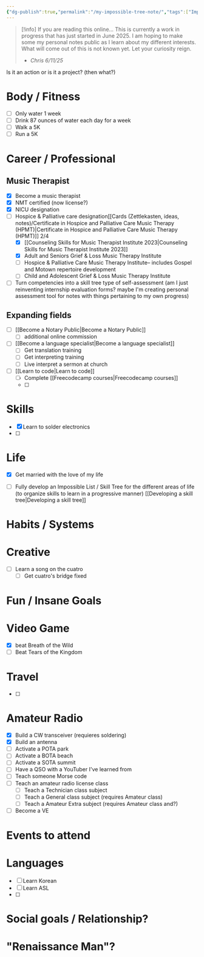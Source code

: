 ```yaml
---
{"dg-publish":true,"permalink":"/my-impossible-tree-note/","tags":["ImpossibleTree","gardenEntry"]}
---
```



> [!info] If you are reading this online...
> This is currently a work in progress that has just started in June 2025. I am hoping to make some my personal notes public as I learn about my different interests. What will come out of this is not known yet. Let your curiosity reign. 
> - *Chris 6/11/25*


Is it an action or is it a project? (then what?)
# Body / Fitness
- [ ] Only water 1 week
- [ ] Drink 87 ounces of water each day for a week
- [ ] Walk a 5K
- [ ] Run a 5K

# Career / Professional


## Music Therapist
- [x] Become a music therapist
- [x] NMT certified (now license?)
- [x] NICU designation 
- [ ] Hospice & Palliative care designation[[Cards (Zettlekasten, ideas, notes)/Certificate in Hospice and Palliative Care Music Therapy (HPMT)\|Certificate in Hospice and Palliative Care Music Therapy (HPMT)]] 2/4
	- [x] [[Counseling Skills for Music Therapist Institute 2023\|Counseling Skills for Music Therapist Institute 2023]]
	- [x] Adult and Seniors Grief & Loss Music Therapy Institute
	- [ ] Hospice & Palliative Care Music Therapy Institute– includes Gospel and Motown repertoire development
	- [ ] Child and Adolescent Grief & Loss Music Therapy Institute
- [ ] Turn competencies into a skill tree type of self-assessment (am I just reinventing internship evaluation forms? maybe I'm creating personal assessment tool for notes with things pertaining to my own progress)

## Expanding fields
- [ ]  [[Become a Notary Public\|Become a Notary Public]]
	- [ ] additional online commission
- [ ] [[Become a language specialist\|Become a language specialist]]
	- [ ] Get translation training
	- [ ] Get interpreting training 
	- [ ] Live interpret a sermon at church 
- [ ] [[Learn to code\|Learn to code]]
	- [ ] Complete [[Freecodecamp courses\|Freecodecamp courses]]
	- [ ] 

# Skills
- [x] Learn to solder electronics
- [ ] 

# Life
- [x] Get married with the love of my life
- [ ] Fully develop an Impossible List / Skill Tree for the different areas of life (to organize skills to learn in a progressive manner) [[Developing a skill tree\|Developing a skill tree]]


# Habits / Systems


# Creative
- [ ] Learn a song on the cuatro
	- [ ] Get cuatro's bridge fixed

# Fun / Insane Goals


# Video Game
- [x] beat  Breath of the Wild
- [ ] Beat Tears of the Kingdom

# Travel
- [ ] 

# Amateur Radio
- [x] Build a CW transceiver (requieres soldering)
- [x] Build an antenna
- [ ] Activate a POTA park
- [ ] Activate a BOTA beach
- [ ] Activate a SOTA summit
- [ ] Have a QSO with a YouTuber I've learned from
- [ ] Teach someone Morse code
- [ ] Teach an amateur radio license class
	- [ ] Teach a Technician class subject
	- [ ] Teach a General class subject (requires Amateur class)
	- [ ] Teach a Amateur Extra subject (requires Amateur class and?)
- [ ] Become a VE

# Events to attend


# Languages
- [ ] Learn Korean
- [ ] Learn ASL
- [ ] 

# Social goals / Relationship?


# "Renaissance Man"?


